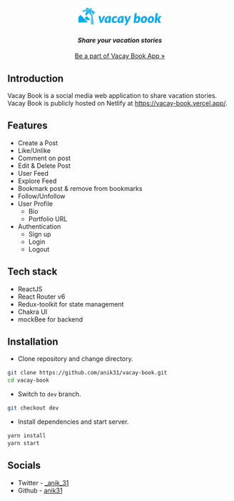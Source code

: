 <p align="center">
  <a href="https://vacay-book.vercel.app/">
    <img src="src/assets/images/logo.png" alt="Vacay Notes logo">
  </a>
</p>
<h4 align="center"><i>Share your vacation stories</i></h4>
<p align="center"><a href="https://vacay-book.vercel.app/">Be a part of Vacay Book App »</a></p>

## Introduction
Vacay Book is a social media web application to share vacation stories. Vacay Book is publicly hosted on Netlify at https://vacay-book.vercel.app/.

## Features
- Create a Post
- Like/Unlike
- Comment on post
- Edit & Delete Post
- User Feed
- Explore Feed
- Bookmark post & remove from bookmarks
- Follow/Unfollow
- User Profile
    - Bio
    - Portfolio URL
- Authentication
    - Sign up
    - Login 
    - Logout
## Tech stack
- ReactJS
- React Router v6
- Redux-toolkit for state management
- Chakra UI
- mockBee for backend

## Installation
- Clone repository and change directory.
```bash
git clone https://github.com/anik31/vacay-book.git
cd vacay-book
```
- Switch to `dev` branch.
```bash
git checkout dev
```
- Install dependencies and start server.
```bash
yarn install
yarn start
```
## Socials
* Twitter - [_anik_31](https://twitter.com/_anik_31)
* Github - [anik31](https://www.linkedin.com/in/anik31/)